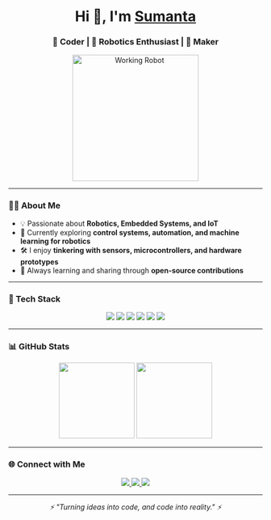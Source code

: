<!-- Profile README.md -->

<!-- Animated Header -->
<h1 align="center">
  Hi 👋, I'm <a href="#">Sumanta</a>
</h1>
<h3 align="center">
  🚀 Coder | 🤖 Robotics Enthusiast | 🔧 Maker
</h3>

<!-- Animated Robot GIF -->
<p align="center">
  <img src="https://media0.giphy.com/media/v1.Y2lkPTc5MGI3NjExd2N0bjliaHJjOXBiazRqdXFia2E1ejRzYTA5Y2E5OXJ0NDdmcmdmZyZlcD12MV9pbnRlcm5hbF9naWZfYnlfaWQmY3Q9Zw/S9d8XB557e8phGLBVS/giphy.gif" width="250" alt="Working Robot">
</p>

---

### 👨‍💻 About Me
- 💡 Passionate about **Robotics, Embedded Systems, and IoT**  
- 🔭 Currently exploring **control systems, automation, and machine learning for robotics**  
- 🛠️ I enjoy **tinkering with sensors, microcontrollers, and hardware prototypes**  
- 🌱 Always learning and sharing through **open-source contributions**  

---

### 🚀 Tech Stack
<p align="center">
  <!-- Languages -->
  <img src="https://img.shields.io/badge/C-00599C?style=for-the-badge&logo=c&logoColor=white" />
  <img src="https://img.shields.io/badge/C++-00427E?style=for-the-badge&logo=cplusplus&logoColor=white" />
  <img src="https://img.shields.io/badge/Python-FFD43B?style=for-the-badge&logo=python&logoColor=blue" />
  <img src="https://img.shields.io/badge/Arduino-00979D?style=for-the-badge&logo=arduino&logoColor=white" />
  <img src="https://img.shields.io/badge/Raspberry%20Pi-C51A4A?style=for-the-badge&logo=raspberry-pi&logoColor=white" />
  <img src="https://img.shields.io/badge/ESP32-000000?style=for-the-badge&logo=espressif&logoColor=white" />
</p>

---

### 📊 GitHub Stats
<p align="center">
  <img src="https://github-readme-stats.vercel.app/api?username=YourUsername&show_icons=true&theme=radical" height="150" />
  <img src="https://github-readme-stats.vercel.app/api/top-langs/?username=YourUsername&layout=compact&theme=radical" height="150" />
</p>

---

### 🌐 Connect with Me
<p align="center">
  <a href="https://linkedin.com/in/yourusername">
    <img src="https://img.shields.io/badge/LinkedIn-0077B5?style=for-the-badge&logo=linkedin&logoColor=white" />
  </a>
  <a href="https://twitter.com/yourusername">
    <img src="https://img.shields.io/badge/Twitter-1DA1F2?style=for-the-badge&logo=twitter&logoColor=white" />
  </a>
  <a href="https://your-portfolio.com">
    <img src="https://img.shields.io/badge/Portfolio-FF7139?style=for-the-badge&logo=firefox&logoColor=white" />
  </a>
</p>

---

<p align="center">
  <i>⚡ "Turning ideas into code, and code into reality." ⚡</i>
</p>
